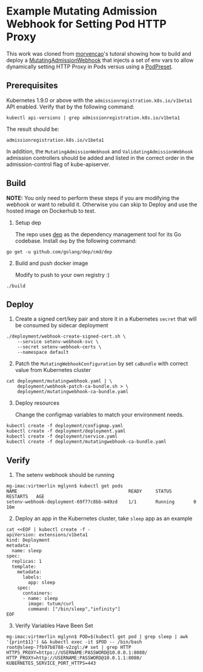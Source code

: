 # Example Mutating Admission Webhook for Setting Pod HTTP Proxy

This work was cloned from [morvencao](https://github.com/morvencao/kube-mutating-webhook-tutorial)'s tutoral showing how to build and deploy a [MutatingAdmissionWebhook](https://kubernetes.io/docs/admin/admission-controllers/#mutatingadmissionwebhook-beta-in-19) that injects a set of env vars to allow dynamically setting HTTP Proxy in Pods versus using a [PodPreset](https://kubernetes.io/docs/concepts/workloads/pods/podpreset/).

## Prerequisites

Kubernetes 1.9.0 or above with the `admissionregistration.k8s.io/v1beta1` API enabled. Verify that by the following command:
```
kubectl api-versions | grep admissionregistration.k8s.io/v1beta1
```
The result should be:
```
admissionregistration.k8s.io/v1beta1
```

In addition, the `MutatingAdmissionWebhook` and `ValidatingAdmissionWebhook` admission controllers should be added and listed in the correct order in the admission-control flag of kube-apiserver.

## Build

**NOTE:**  You only need to perform these steps if you are modifying the webhook or want to rebuild it.  Otherwise you can skip to Deploy and use the hosted image on Dockerhub to test.

1. Setup dep
  
   The repo uses [dep](https://github.com/golang/dep) as the dependency management tool for its Go codebase. Install `dep` by the following command:

```
go get -u github.com/golang/dep/cmd/dep
```

2. Build and push docker image

   Modify to push to your own registry :)

```
./build
```

## Deploy

1. Create a signed cert/key pair and store it in a Kubernetes `secret` that will be consumed by sidecar deployment

```
./deployment/webhook-create-signed-cert.sh \
    --service setenv-webhook-svc \
    --secret setenv-webhook-certs \
    --namespace default
```

2. Patch the `MutatingWebhookConfiguration` by set `caBundle` with correct value from Kubernetes cluster

```
cat deployment/mutatingwebhook.yaml | \
    deployment/webhook-patch-ca-bundle.sh > \
    deployment/mutatingwebhook-ca-bundle.yaml
```

3. Deploy resources

     Change the configmap variables to match your environment needs.

```
kubectl create -f deployment/configmap.yaml
kubectl create -f deployment/deployment.yaml
kubectl create -f deployment/service.yaml
kubectl create -f deployment/mutatingwebhook-ca-bundle.yaml
```

## Verify

1. The setenv webhook should be running

```
mg-imac:virtmerlin mglynn$ kubectl get pods
NAME                                         READY     STATUS        RESTARTS   AGE
setenv-webhook-deployment-69f77c8bb-m49zd    1/1       Running       0          16m
```

2. Deploy an app in the Kubernetes cluster, take `sleep` app as an example

```
cat <<EOF | kubectl create -f -
apiVersion: extensions/v1beta1
kind: Deployment
metadata:
  name: sleep
spec:
  replicas: 1
  template:
    metadata:
      labels:
        app: sleep
    spec:
      containers:
      - name: sleep
        image: tutum/curl
        command: ["/bin/sleep","infinity"]
EOF
```

3. Verify Variables Have Been Set

```
mg-imac:virtmerlin mglynn$ POD=$(kubectl get pod | grep sleep | awk '{print$1}') && kubectl exec -it $POD -- /bin/bash
root@sleep-7fb97b8788-v2zgl:/# set | grep HTTP
HTTPS_PROXY=https://USERNAME:PASSWORD@10.0.0.1:8080/
HTTP_PROXY=http://USERNAME:PASSWORD@10.0.1.1:8080/
KUBERNETES_SERVICE_PORT_HTTPS=443
```
